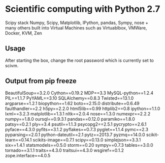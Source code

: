 Scientific computing with Python 2.7
====================================

Scipy stack Numpy, Scipy, Matplotlib, IPython, pandas, Sympy, nose + many others built into Virtual Machines such as Virtuablbox, VMWare, Docker, KVM, Zen

Usage
-----

After starting the box, change the root password which is currently set to scivm.

Output from pip freeze
----------------------

BeautifulSoup==3.2.0
Cython==0.19.2
MDP==3.3
MySQL-python==1.2.4
PIL==1.1.7
PyYAML==3.10
SQLAlchemy==0.8.3
Twisted==13.1.0
argparse==1.2.1
biopython==1.62
boto==2.15.0
distribute==0.6.49
faulthandler==2.2
h5py==2.2.0
html5lib==0.99
httplib2==0.8
ipython==1.1.0
lxml==3.2.3
matplotlib==1.3.1
nltk==2.0.4
nose==1.3.0
numexpr==2.2.2
numpy==1.8.0
oursql==0.9.3.1
pandas==0.12.0
paramiko==1.8.0
patsy==0.2.1
ply==3.4
psutil==1.1.3
psycopg2==2.5.1
pycrypto==2.6.1
pyface==4.3.0
pyfits==3.1.2
pyflakes==0.7.3
pyglet==1.1.4
pymc==2.3
pyparsing==2.0.1
python-dateutil==2.1
pytz==2013.7
pyzmq==14.0.0
scikit-learn==0.14.1
scikits-image==0.7.1
scipy==0.13.0
simplejson==3.3.1
six==1.4.1
statsmodels==0.5.0
storm==0.20
sympy==0.7.3
tables==3.0.0
tornado==3.1.1
traits==4.3.0
traitsui==4.3.0
wsgiref==0.1.2
zope.interface==4.0.5
